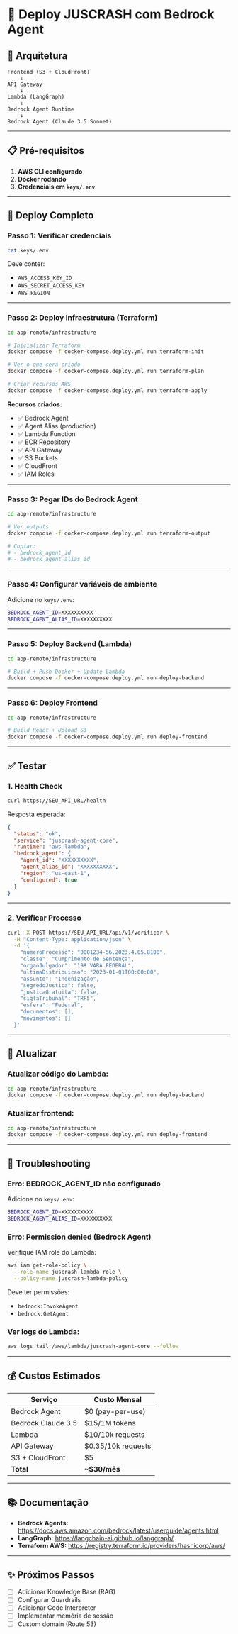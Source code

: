 # 🤖 Deploy JUSCRASH com Bedrock Agent

## 🎯 Arquitetura

```
Frontend (S3 + CloudFront)
    ↓
API Gateway
    ↓
Lambda (LangGraph)
    ↓
Bedrock Agent Runtime
    ↓
Bedrock Agent (Claude 3.5 Sonnet)
```

---

## 📋 Pré-requisitos

1. **AWS CLI configurado**
2. **Docker rodando**
3. **Credenciais em `keys/.env`**

---

## 🚀 Deploy Completo

### **Passo 1: Verificar credenciais**

```bash
cat keys/.env
```

Deve conter:
- `AWS_ACCESS_KEY_ID`
- `AWS_SECRET_ACCESS_KEY`
- `AWS_REGION`

---

### **Passo 2: Deploy Infraestrutura (Terraform)**

```bash
cd app-remoto/infrastructure

# Inicializar Terraform
docker compose -f docker-compose.deploy.yml run terraform-init

# Ver o que será criado
docker compose -f docker-compose.deploy.yml run terraform-plan

# Criar recursos AWS
docker compose -f docker-compose.deploy.yml run terraform-apply
```

**Recursos criados:**
- ✅ Bedrock Agent
- ✅ Agent Alias (production)
- ✅ Lambda Function
- ✅ ECR Repository
- ✅ API Gateway
- ✅ S3 Buckets
- ✅ CloudFront
- ✅ IAM Roles

---

### **Passo 3: Pegar IDs do Bedrock Agent**

```bash
cd app-remoto/infrastructure

# Ver outputs
docker compose -f docker-compose.deploy.yml run terraform-output

# Copiar:
# - bedrock_agent_id
# - bedrock_agent_alias_id
```

---

### **Passo 4: Configurar variáveis de ambiente**

Adicione no `keys/.env`:

```bash
BEDROCK_AGENT_ID=XXXXXXXXXX
BEDROCK_AGENT_ALIAS_ID=XXXXXXXXXX
```

---

### **Passo 5: Deploy Backend (Lambda)**

```bash
cd app-remoto/infrastructure

# Build + Push Docker + Update Lambda
docker compose -f docker-compose.deploy.yml run deploy-backend
```

---

### **Passo 6: Deploy Frontend**

```bash
cd app-remoto/infrastructure

# Build React + Upload S3
docker compose -f docker-compose.deploy.yml run deploy-frontend
```

---

## ✅ Testar

### **1. Health Check**

```bash
curl https://SEU_API_URL/health
```

Resposta esperada:
```json
{
  "status": "ok",
  "service": "juscrash-agent-core",
  "runtime": "aws-lambda",
  "bedrock_agent": {
    "agent_id": "XXXXXXXXXX",
    "agent_alias_id": "XXXXXXXXXX",
    "region": "us-east-1",
    "configured": true
  }
}
```

---

### **2. Verificar Processo**

```bash
curl -X POST https://SEU_API_URL/api/v1/verificar \
  -H "Content-Type: application/json" \
  -d '{
    "numeroProcesso": "0001234-56.2023.4.05.8100",
    "classe": "Cumprimento de Sentença",
    "orgaoJulgador": "19ª VARA FEDERAL",
    "ultimaDistribuicao": "2023-01-01T00:00:00",
    "assunto": "Indenização",
    "segredoJustica": false,
    "justicaGratuita": false,
    "siglaTribunal": "TRF5",
    "esfera": "Federal",
    "documentos": [],
    "movimentos": []
  }'
```

---

## 🔄 Atualizar

### **Atualizar código do Lambda:**

```bash
cd app-remoto/infrastructure
docker compose -f docker-compose.deploy.yml run deploy-backend
```

### **Atualizar frontend:**

```bash
cd app-remoto/infrastructure
docker compose -f docker-compose.deploy.yml run deploy-frontend
```

---

## 🐛 Troubleshooting

### **Erro: BEDROCK_AGENT_ID não configurado**

Adicione no `keys/.env`:
```bash
BEDROCK_AGENT_ID=XXXXXXXXXX
BEDROCK_AGENT_ALIAS_ID=XXXXXXXXXX
```

### **Erro: Permission denied (Bedrock Agent)**

Verifique IAM role do Lambda:
```bash
aws iam get-role-policy \
  --role-name juscrash-lambda-role \
  --policy-name juscrash-lambda-policy
```

Deve ter permissões:
- `bedrock:InvokeAgent`
- `bedrock:GetAgent`

### **Ver logs do Lambda:**

```bash
aws logs tail /aws/lambda/juscrash-agent-core --follow
```

---

## 💰 Custos Estimados

| Serviço | Custo Mensal |
|---------|--------------|
| Bedrock Agent | $0 (pay-per-use) |
| Bedrock Claude 3.5 | $15/1M tokens |
| Lambda | $10/10k requests |
| API Gateway | $0.35/10k requests |
| S3 + CloudFront | $5 |
| **Total** | **~$30/mês** |

---

## 📚 Documentação

- **Bedrock Agents:** https://docs.aws.amazon.com/bedrock/latest/userguide/agents.html
- **LangGraph:** https://langchain-ai.github.io/langgraph/
- **Terraform AWS:** https://registry.terraform.io/providers/hashicorp/aws/

---

## ✨ Próximos Passos

- [ ] Adicionar Knowledge Base (RAG)
- [ ] Configurar Guardrails
- [ ] Adicionar Code Interpreter
- [ ] Implementar memória de sessão
- [ ] Custom domain (Route 53)
